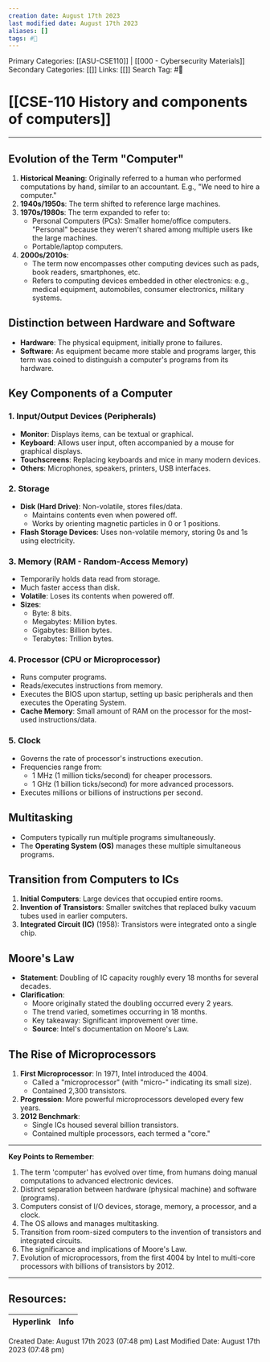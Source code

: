 ```yaml
---
creation date: August 17th 2023
last modified date: August 17th 2023
aliases: []
tags: #📖
---
```


Primary Categories: [[ASU-CSE110]] | [[000 - Cybersecurity Materials]]
Secondary Categories: [[]] 
Links: [[]] 
Search Tag: #📖  

# [[CSE-110 History and components of computers]] 

___
## Evolution of the Term "Computer"
1. **Historical Meaning**: Originally referred to a human who performed computations by hand, similar to an accountant. E.g., "We need to hire a computer."
2. **1940s/1950s**: The term shifted to reference large machines.
3. **1970s/1980s**: The term expanded to refer to:
    - Personal Computers (PCs): Smaller home/office computers. "Personal" because they weren't shared among multiple users like the large machines.
    - Portable/laptop computers.
4. **2000s/2010s**:
    - The term now encompasses other computing devices such as pads, book readers, smartphones, etc.
    - Refers to computing devices embedded in other electronics: e.g., medical equipment, automobiles, consumer electronics, military systems.

## Distinction between Hardware and Software
- **Hardware**: The physical equipment, initially prone to failures.
- **Software**: As equipment became more stable and programs larger, this term was coined to distinguish a computer's programs from its hardware.

## Key Components of a Computer

### 1. Input/Output Devices (Peripherals)
   - **Monitor**: Displays items, can be textual or graphical.
   - **Keyboard**: Allows user input, often accompanied by a mouse for graphical displays.
   - **Touchscreens**: Replacing keyboards and mice in many modern devices.
   - **Others**: Microphones, speakers, printers, USB interfaces.

### 2. Storage
   - **Disk (Hard Drive)**: Non-volatile, stores files/data.
      - Maintains contents even when powered off.
      - Works by orienting magnetic particles in 0 or 1 positions.
   - **Flash Storage Devices**: Uses non-volatile memory, storing 0s and 1s using electricity.

### 3. Memory (RAM - Random-Access Memory)
   - Temporarily holds data read from storage.
   - Much faster access than disk.
   - **Volatile**: Loses its contents when powered off.
   - **Sizes**:
      - Byte: 8 bits.
      - Megabytes: Million bytes.
      - Gigabytes: Billion bytes.
      - Terabytes: Trillion bytes.

### 4. Processor (CPU or Microprocessor)
   - Runs computer programs.
   - Reads/executes instructions from memory.
   - Executes the BIOS upon startup, setting up basic peripherals and then executes the Operating System.
   - **Cache Memory**: Small amount of RAM on the processor for the most-used instructions/data.

### 5. Clock
   - Governs the rate of processor's instructions execution.
   - Frequencies range from:
      - 1 MHz (1 million ticks/second) for cheaper processors.
      - 1 GHz (1 billion ticks/second) for more advanced processors.
   - Executes millions or billions of instructions per second.

## Multitasking
- Computers typically run multiple programs simultaneously.
- The **Operating System (OS)** manages these multiple simultaneous programs.

## Transition from Computers to ICs
1. **Initial Computers**: Large devices that occupied entire rooms.
2. **Invention of Transistors**: Smaller switches that replaced bulky vacuum tubes used in earlier computers.
3. **Integrated Circuit (IC)** (1958): Transistors were integrated onto a single chip.

## Moore's Law
- **Statement**: Doubling of IC capacity roughly every 18 months for several decades.
- **Clarification**:
    - Moore originally stated the doubling occurred every 2 years.
    - The trend varied, sometimes occurring in 18 months.
    - Key takeaway: Significant improvement over time.
    - **Source**: Intel's documentation on Moore's Law.

## The Rise of Microprocessors
1. **First Microprocessor**: In 1971, Intel introduced the 4004.
    - Called a "microprocessor" (with "micro-" indicating its small size).
    - Contained 2,300 transistors.
2. **Progression**: More powerful microprocessors developed every few years.
3. **2012 Benchmark**:
    - Single ICs housed several billion transistors.
    - Contained multiple processors, each termed a "core."

---

**Key Points to Remember**:

1. The term 'computer' has evolved over time, from humans doing manual computations to advanced electronic devices.
2. Distinct separation between hardware (physical machine) and software (programs).
3. Computers consist of I/O devices, storage, memory, a processor, and a clock.
4. The OS allows and manages multitasking.
5. Transition from room-sized computers to the invention of transistors and integrated circuits.
6. The significance and implications of Moore's Law.
7. Evolution of microprocessors, from the first 4004 by Intel to multi-core processors with billions of transistors by 2012.



___

## Resources:

| Hyperlink | Info |
| --------- | ---- |


Created Date: August 17th 2023 (07:48 pm) 
Last Modified Date: August 17th 2023 (07:48 pm)
